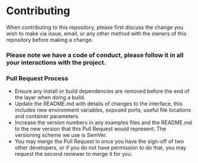 # Contributing

When contributing to this repository, please first discuss the change you wish to make via issue, email, or any other method with the owners of this repository before making a change.

### Please note we have a code of conduct, please follow it in all your interactions with the project.

### Pull Request Process
- Ensure any install or build dependencies are removed before the end of the layer when doing a build.
- Update the README.md with details of changes to the interface, this includes new environment variables, exposed ports, useful file locations and container parameters.
- Increase the version numbers in any examples files and the README.md to the new version that this Pull Request would represent. The versioning scheme we use is SemVer.
- You may merge the Pull Request in once you have the sign-off of two other developers, or if you do not have permission to do that, you may request the second reviewer to merge it for you.
